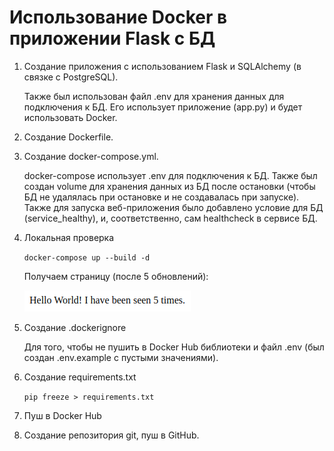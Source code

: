 # Использование Docker в приложении Flask с БД

1. Создание приложения с использованием Flask и SQLAlchemy (в связке с PostgreSQL).

    Также был использован файл .env для хранения данных для подключения к БД. Его использует приложение (app.py) и будет использовать Docker.

2. Создание Dockerfile.

3. Создание docker-compose.yml.

    docker-compose использует .env для подключения к БД. Также был создан volume для хранения данных из БД после остановки (чтобы БД не удалялась при остановке и не создавалась при запуске). Также для запуска веб-приложения было добавлено условие для БД (service_healthy), и, соответственно, сам healthcheck в сервисе БД.

4. Локальная проверка

    `docker-compose up --build -d`

    Получаем страницу (после 5 обновлений):

    ![Test run](assets/test_run.png)

5. Создание .dockerignore

    Для того, чтобы не пушить в Docker Hub библиотеки и файл .env (был создан .env.example с пустыми значениями).

6. Создание requirements.txt

    `pip freeze > requirements.txt`

7. Пуш в Docker Hub

8. Создание репозитория git, пуш в GitHub.
